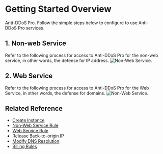 # Getting Started Overview

Anti-DDoS Pro. Follow the simple steps below to configure to use Anti-DDoS Pro services.

## 1. Non-web Service

Refer to the following process for access to Anti-DDoS Pro for the non-web service, in other words, the defense for IP address.
![Non-Web Service](https://github.com/jdcloudcom/cn/blob/edit/image/Advanced%20Anti-DDoS/rules01.png).

## 2. Web Service

Refer to the following process for access to Anti-DDoS Pro for the Web Service, in other words, the defense for domains.
![Non-Web Service](https://github.com/jdcloudcom/cn/blob/edit/image/Advanced%20Anti-DDoS/rules02.png).

## Related Reference
- [Create Instance](Create-Instance.md)
- [Non-Web Service Rule](Non-Web-Service-Forwarding-Rule.md)
- [Web Service Rule](Web-Service-Forwarding-Rule.md)
- [Release Back-to-origin IP](Whitelist-local-IP-subnet.md)
- [Modify DNS Resolution](Update-DNS-Settings.md)
- [Billing Rules](../../Pricing/Billing-Rules.md)

